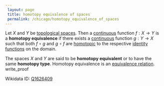 ```yaml
---
 layout: page
 title: homotopy equivalence of spaces
 permalink: /chicago/homotopy_equivalence_of_spaces
---
```


Let $X$ and $Y$ be [topological spaces](https://mathgloss.github.io/MathGloss/chicago/topological_space). Then a [continuous](https://mathgloss.github.io/MathGloss/chicago/continuous) function $f:X\to Y$ is a **homotopy equivalence** if there exists a [continuous](https://mathgloss.github.io/MathGloss/chicago/continuous) function $g:Y\to X$ such that both $f\circ g$ and $g\circ f$ are [homotopic](https://mathgloss.github.io/MathGloss/chicago/homotopy) to the respective [identity functions](https://mathgloss.github.io/MathGloss/chicago/identity_function) on the domain. 

The spaces $X$ and $Y$ are said to be **homotopy equivalent** or to have the same **homotopy type**. Homotopy equivalence is an [equivalence relation](https://mathgloss.github.io/MathGloss/chicago/equivalence_relation).
write_proof 

Wikidata ID: [Q1626409](https://www.wikidata.org/wiki/Q1626409)